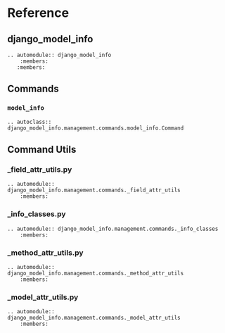 # Reference

## django_model_info

```{eval-rst}
.. automodule:: django_model_info
    :members:
   :members:
```

## Commands

### `model_info`

```{eval-rst}
.. autoclass:: django_model_info.management.commands.model_info.Command
```

## Command Utils

### _field_attr_utils.py

```{eval-rst}
.. automodule:: django_model_info.management.commands._field_attr_utils
    :members:
```

### _info_classes.py

```{eval-rst}
.. automodule:: django_model_info.management.commands._info_classes
    :members:
```

### _method_attr_utils.py

```{eval-rst}
.. automodule:: django_model_info.management.commands._method_attr_utils
    :members:
```

### _model_attr_utils.py

```{eval-rst}
.. automodule:: django_model_info.management.commands._model_attr_utils
    :members:
```
